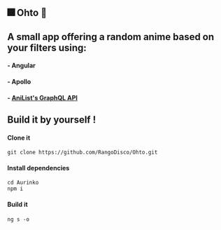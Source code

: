## :fireworks: Ohto :sparkler:

## A small app offering a random anime based on your filters using:

#### - Angular

#### - Apollo

#### - [AniList's GraphQL API](https://github.com/AniList/ApiV2-GraphQL-Docs)

## Build it by yourself !

#### Clone it

`git clone https://github.com/RangoDisco/Ohto.git`

#### Install dependencies

```
cd Aurinko
npm i
```

#### Build it

`ng s -o`
